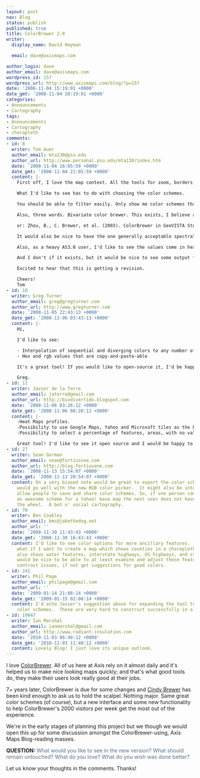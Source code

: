 ```yaml
---
layout: post
nav: Blog
status: publish
published: true
title: ColorBrewer 2.0
writer:
  display_name: David Heyman

  email: dave@axismaps.com

author_login: dave
author_email: dave@axismaps.com
wordpress_id: 157
wordpress_url: http://www.axismaps.com/blog/?p=157
date: '2008-11-04 15:19:01 +0000'
date_gmt: '2008-11-04 20:19:01 +0000'
categories:
- Announcements
- Cartography
tags:
- Announcements
- Cartography
- choropleth
comments:
- id: 8
  writer: Tom Auer
  author_email: mta138@psu.edu
  author_url: http://www.personal.psu.edu/mta138/index.htm
  date: '2008-11-04 16:05:59 +0000'
  date_gmt: '2008-11-04 21:05:59 +0000'
  content: |-
    First off, I love the map context. All the tools for zoom, borders, and colors are great. That part is in good shape I think.

    What I'd like to see has to do with choosing the color schemes.

    You should be able to filter easily. Only show me color schemes that are good for colorblind. Only show me color schemes that are good for projectors.

    Also, three words. Bivariate color brewer. This exists, I believe as some part of GeoVista Studio. If not, refer to: Zhou, B. (2004). Constructing Bivariate Color Schemes in CIECAM02 Color Space for Geovisualization Applications, Pennsylvania State University.

    or: Zhou, B., C. Brewer, et al. (2003). ColorBrewer in GeoVISTA Studio: Construction and application of bivariate color schemes. Proceedings, 2003 Joint Statistical Meetings - Section on Statistical Graphics. San Francisco, CA.

    It would also be nice to have the one generally acceptable spectral scheme included. See, of course: Brewer, C. A. (1997). "Spectral Schemes: Controversial Color Use on Maps." Cartography and Geographic Information Science 24(4): 203-220.

    Also, as a heavy AS3.0 user, I'd like to see the values come in hexidecimal too.

    And I don't if it exists, but it would be nice to see some output files or strings to other software packages.

    Excited to hear that this is getting a revision.

    Cheers!
    Tom
- id: 10
  writer: Greg Turner
  author_email: greg@gregturner.com
  author_url: http://www.gregturner.com
  date: '2008-11-05 22:43:13 +0000'
  date_gmt: '2008-11-06 03:43:13 +0000'
  content: |-
    Hi,

    I'd like to see:

    - Interpolation of sequential and diverging colors to any number of classes
    - Hex and rgb values that are copy-and-paste-able

    It's a great tool! If you would like to open-source it, I'd be happy to contribute.

    Greg.
- id: 11
  writer: Javier de la Torre
  author_email: jatorre@gmail.com
  author_url: http://biodivertido.blogspot.com
  date: '2008-11-06 03:26:12 +0000'
  date_gmt: '2008-11-06 08:26:12 +0000'
  content: |-
    -Heat Maps profiles.
    -Possibility to use Google Maps, Yahoo and Microsoft tiles as the background. Lot of new maps are created based on these maps.
    -Possibility to select a percentage of features, areas, with no value attached, that are randomly distributed. In some cases you dont have data for all the areas.

    Great tool! I'd like to see it open source and I would be happy to contribute too.
- id: 27
  writer: Sean Gorman
  author_email: sean@fortiusone.com
  author_url: http://blog.fortiusone.com
  date: '2008-11-13 15:54:07 +0000'
  date_gmt: '2008-11-13 20:54:07 +0000'
  content: On a very biased note would be great to export the color schemes to Maker.  That
    would go well with the new RGB color picker.  It might also be interesting to
    allow people to save and share color schemes. So, if one person comes up with
    an awesome scheme for a Yahoo! base map the next user does not have to reinvent
    the wheel.  A bot o' social cartography.
- id: 70
  writer: Ben Coakley
  author_email: bmc@jakethedog.net
  author_url: ''
  date: '2008-11-30 11:43:43 +0000'
  date_gmt: '2008-11-30 16:43:43 +0000'
  content: I'd like to see color options for more ancillary features.  For example,
    what if I want to create a map which shows counties in a choropleth scheme, but
    also shows water features, interstate highways, US highways, and state highways?  It
    would be nice to be able to at least examine and adjust these features for simultaneous
    contrast issues, if not get suggestions for good colors.
- id: 241
  writer: Phil Page
  author_email: philpage@gmail.com
  author_url: ''
  date: '2009-01-14 21:08:14 +0000'
  date_gmt: '2009-01-15 02:08:14 +0000'
  content: I'd echo Javier's suggestion above for expanding the tool to generate bivariate
    color schemes.  These are very hard to construct successfully in a "manual" fashion.
- id: 19847
  writer: Ian Marshal
  author_email: ianmarshal@gmail.com
  author_url: http://www.radiant-insulation.com
  date: '2010-11-03 06:40:12 +0000'
  date_gmt: '2010-11-03 11:40:12 +0000'
  content: Lovely Blog! I just love its unique outlook.
---
```

<p>I love <a href="http://www.colorbrewer.org" target="_blank">ColorBrewer</a>. All of us here at Axis rely on it almost daily and it's helped us to make nice looking maps quickly; and that's what good tools do, they make their users look really good at their jobs.</p>
<p>7+ years later, ColorBrewer is due for some changes and <a href="http://www.personal.psu.edu/cab38/">Cindy Brewer</a> has been kind enough to ask us to hold the scalpel. Nothing major. Same great color schemes (of course), but a new interface and some new functionality to help ColorBrewer's 2000 visitors per week get the most out of the experience.</p>
<p>We're in the early stages of planning this project but we though we would open this up for some discussion amongst the ColorBrewer-using, Axis Maps Blog-reading masses.</p>
<!--break-->
<p><strong>QUESTION: </strong><span style="color: #000080;"><span style="color: #586f83;">What would you like to see in the new version? What should remain untouched? What do you love? What do you wish was done better?</span></span></p>
<p>Let us know your thoughts in the comments. Thanks!</p>
